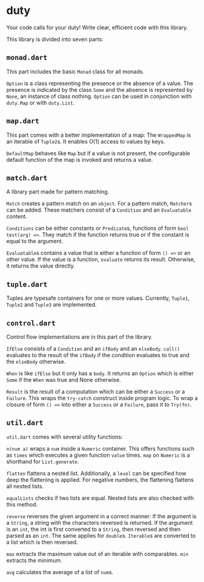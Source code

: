 # duty
Your code calls for your duty! Write clear, efficient code with this library.

This library is divided into seven parts:

## `monad.dart`

This part includes the basic `Monad` class for all monads.

`Option` is a class representing the presence or the absence of a value.
The presence is indicated by the class `Some` and the absence is represented
by `None`, an instance of class nothing. `Option` can be used in conjunction
with `duty.Map` or with `duty.List`.

## `map.dart`

This part comes with a better implementation of a map: The `WrappedMap` is an
iterable of `Tuple2`s. It enables O(1) access to values by keys.

`DefaultMap` behaves like `Map` but if a value is not present, the configurable
default function of the map is invoked and returns a value.

## `match.dart`

A library part made for pattern matching.

`Match` creates a pattern match on an `object`. For a pattern match, `Matcher`s
can be added. These matchers
consist of a `Condition` and an `Evaluatable` content.

`Conditions` can be either constants or `Predicate`s, functions of form
`bool test(arg) =>`. They match if the function returns true or if the
constant is equal to the argument.

`Evaluatable`s contains a value that is either a function of form `() =>` or
an other value. If the value is a function, `evaluate` returns its result.
Otherwise, it returns the value directly.

## `tuple.dart`

Tuples are typesafe containers for one or more values. Currently,
`Tuple1`, `Tuple2` and `Tuple3` are implemented.

## `control.dart`

Control flow implementations are in this part of the library.

`IfElse` consists of a `Condition` and an `ifBody` and an `elseBody`.
`call()` evaluates to the result of the `ifBody` if the condition evaluates
to true and the `elseBody` otherwise.

`When` is like `ifElse` but it only has a `body`. It returns an `Option`
which is either `Some` if the `When` was true and None otherwise.

`Result` is the result of a computation which can be either a `Success`
or a `Failure`. This wraps the `try-catch` construct inside program logic.
To wrap a closure of form `() =>` into either a `Success` or a `Failure`,
pass it to `Try(fn)`.

## `util.dart`

`util.dart` comes with several utility functions:

`n(num a)` wraps a `num` inside a `Numeric` container. This offers
functions such as `times` which executes a given function `value` times.
`map` on `Numeric` is a shorthand for `List.generate`.

`flatten` flattens a nested list. Additionally, a `level` can be specified
how deep the flattening is applied. For negative numbers, the flattening
flattens all nested lists.

`equalLists` checks if two lists are equal. Nested lists are also checked
with this method.

`reverse` reverses the given argument in a correct manner:
If the argument is a `String`, a string with the characters reversed is returned.
If the argument is an `int`, the int is first converted to a `String`,
then reversed and then parsed as an `int`. The same applies for `double`s.
`Iterable`s are converted to a list which is then reversed.

`max` extracts the maximum value out of an iterable with comparables.
`min` extracts the minimum.

`avg` calculates the average of a list of `num`s.

